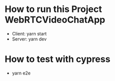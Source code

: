 # How to run this Project WebRTCVideoChatApp
- Client: yarn start
- Server: yarn dev
# How to test with cypress
- yarn e2e
  
